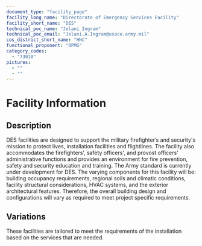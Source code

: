 ```yaml
---
document_type: "facility_page"
facility_long_name: "Directorate of Emergency Services Facility"
facility_short_name: "DES"
technical_poc_name: "Jelani Ingram"
technical_poc_email: "Jelani.A.Ingram@usace.army.mil"
cos_district_short_name: "HNC"
functional_proponent: "OPMG"
category_codes:
  - "73010"
pictures:
  - ""
  - ""
---
```


# Facility Information

## Description

DES facilities are designed to support the military firefighter’s and security's mission to protect lives, installation facilities and flightlines. The facility also accommodates the firefighters’, safety officers', and provost officers' administrative functions and provides an environment for fire prevention, safety and security education and training. The Army standard is currently under development for DES.
The varying components for this facility will be: building occupancy requirements, regional soils and climatic conditions, facility structural considerations, HVAC systems, and the exterior architectural features. Therefore, the overall building design and configurations will vary as required to meet project specific requirements.

## Variations

These facilities are tailored to meet the requirements of the installation based on the services that are needed.
